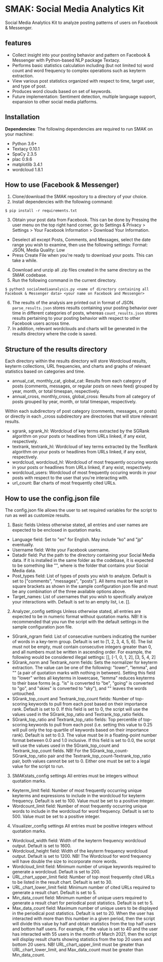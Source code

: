 # SMAK: Social Media Analytics Kit
Social Media Analytics Kit to analyze posting patterns of users on Facebook & Messenger.

## features

* Collect insight into your posting behavior and pattern on Facebook & Messenger with Python-based NLP package Textacy.
* Performs basic statistics calculation including (but not limited to) word count and word frequency to complex operations such as keyterm extraction.
* View various post statistics organized with respect to time, target user, and type of post.
* Produces word clouds based on set of keywords.
* Future implementation: Sentiment detection, multiple language support, expansion to other social media platforms.

## Installation

**Dependencies**: The following dependencies are required to run SMAK on your machine:

* Python 3.6+
* Textacy 0.10.1
* SpaCy 2.3.5
* plac 0.9.6
* matplotlib 3.4.1
* wordcloud 1.8.1

## How to use (Facebook & Messenger)

1. Clone/download the SMAK repository to a directory of your choice.
2. Install dependencies with the following command:
```
$ pip install -r requirements.txt
```
3. Obtain your post data from Facebook. This can be done by Pressing the user menu on the top right hand corner, go to Settings & Privacy > Settings > Your Facebook Information > Download Your Information.
* Deselect all except Posts, Comments, and Messages, select the date range you wish to examine, then use the following settings: Format: JSON, Media Quality: Low
* Press Create File when you're ready to download your posts. This can take a while.
4. Download and unzip all .zip files created in the same directory as the SMAK codebase.
5. Run the following command in the current directory.
```
$ python3 socialmediaanalysis.py <name of directory containing all Facebook & Messenger data> <your name on Facebook and Messenger>
```
6. The results of the analysis are printed out in format of JSON. `parse_results.json` stores results containing your posting behavior over time in different categories of posts, whereas `count_results.json` stores results pertaining to your posting behavior with respect to other Facebook users across time.
7. In addition, relevant wordclouds and charts will be generated in the results directory where the code is saved.

## Structure of the results directory

Each directory within the results directory will store Wordcloud results, keyterm collections, URL frequencies, and charts and graphs of relevant statistics based on categories and time.

* annual_cat, monthly_cat, global_cat: Results from each category of posts (comments, messages, or regular posts on news feed) grouped by year, month, or total timespan, respectively.
* annual_cross, monthly_cross, global_cross: Results from all category of posts grouped by year, month, or total timespan, respectively.

Within each subdirectory of post category (comments, messages, or posts) or directly in each _cross subdirectory are directories that will store relevant results.

* sgrank, sgrank_hl: Wordcloud of key terms extracted by the SGRank algorithm on your posts or headlines from URLs linked, if any exist, respectively.
* textrank, textrank_hl: Wordcloud of key terms extracted by the TextRank algorithm on your posts or headlines from URLs linked, if any exist, respectively.
* wordcloud, wordcloud_hl: Wordcloud of most frequently occuring words in your posts or headlines from URLs linked, if any exist, respectively.
* wordcloud_users: Wordcloud of most frequently occuring words in your posts with respect to the user that you're interacting with.
* url_count: Bar charts of most frequently cited URLs.

## How to use the config.json file

The config.json file allows the user to set required variables for the script to run as well as customize results.

1. Basic fields
Unless otherwise stated, all entries and user names are expected to be enclosed in quotation marks.
* Language field: Set to "en" for English. May include "ko" and "jp" eventually.
* Username field: Write your Facebook username.
* Datadir field: Put the path to the directory containing your Social Media data. If it is installed in the same folder as the codebase, it is expected to be something like "<Folder name>", where <Folder name> is the folder that contains your Social Media data.
* Post_types field: List of types of posts you wish to analyze. Default is set to ["comments", "messages", "posts"]. All items must be kept in square brackets as shown in the sample configuration json file and must be any combination of the three available options above.
* Target_names: List of usernames that you wish to specifically analyze your interactions with. Default is set to an empty list, i.e. [].

2. Analyzer_config settings
Unless otherwise stated, all entries are expected to be in numeric format without quotation marks.
NB! It is recommended that you run the script with the default settings in the sample configuration json file.
* SGrank_ngram field: List of consecutive numbers indicating the number of words in a key-term group. Default is set to [1, 2, 3, 4, 5, 6]. The list must not be empty, must contain consecutive integers greater than 0, and all numbers must be written in ascending order. For example, the following would be considered illegal settings: [], [-1, 0, 1, 2], [3, 5, 4, 2]
* SGrank_norm and Textrank_norm fields: Sets the normalizer for keyterm extraction. The value can be one of the following: "lower", "lemma", and "" (a pair of quotation marks with nothing in between). Setting this field to "lower" writes all keyterms in lowercase, "lemma" reduces keyterms to their base forms (e.g. "is" is converted to "be", "going" is converted to "go", and "skies" is converted to "sky"), and "" leaves the words untouched.
* SGrank_top_count and Textrank_top_count fields: Number of top-scoring keywords to pull from each post based on their importance rank. Default is set to 0. If this field is set to 0, the script will use the values used in the SGrank_top_ratio and Textrank_top_ratio fields.
* SGrank_top_ratio and Textrank_top_ratio fields: Top percentile of top-scoring keywords to pull from each post (i.e. setting this value to 0.25 will pull only the top quartile of keywords based on their importance rank). Default is set to 0.3. The value must be in a floating-point number format between 0.0 and 1.0 inclusive. If this field is set to 0.0, the script will use the values used in the SGrank_top_count and Textrank_top_count fields.
NB! For the SGrank_top_count-SGrank_top_ratio pair and the Textrank_top_count-Textrank_top_ratio pair, both values cannot be set to 0. Either one must be set to a legal value for the script to run.

3. SMAKstats_config settings
All entries must be integers without quotation marks.
* Keyterm_limit field: Number of most frequently occurring unique keyterms and expressions to include in the wordcloud for keyterm frequency. Default is set to 100. Value must be set to a positive integer.
* Wordcount_limit field: Number of most frequently occurring unique words to include in the wordcloud for word frequency. Default is set to 500. Value must be set to a positive integer.

4. Visualizer_config settings
All entries must be positive integers without quotation marks.
* Wordcloud_width field: Width of the keyterm frequency wordcloud output. Default is set to 1600.
* Wordcloud_height field: Width of the keyterm frequency wordcloud output. Default is set to 1200.
NB! The Wordcloud for word frequency will have double the size to incorporate more words.
* Wordcloud_limit field: Minimum number of unique keywords required to generate a wordcloud. Default is set to 200.
* URL_chart_upper_limit field: Number of top most frequently cited URLs to be listed in the result chart. Default is set to 30.
* URL_chart_lower_limit field: Minimum number of cited URLs required to generate a result chart. Default is set to 5.
* Min_data_count field: Minimum number of unique users required to generate a result chart for periodical post statistics. Default is set to 5.
* Max_data_count field: Maximum number of unique users to be displayed in the periodical post statistics. Default is set to 20. When the user has interacted with more than this number in a given period, then the script will divide this value by half and obtain statistics from the top half users and bottom half users. For example, if the value is set to 40 and the user has interacted with 55 users in the month of March 2021, then the script will display result charts showing statistics from the top 20 users and bottom 20 users.
NB! URL_chart_upper_limit must be greater than URL_chart_lower_limit, and Max_data_count must be greater than Min_data_count.